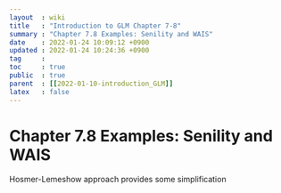 ```yaml
---
layout  : wiki
title   : "Introduction to GLM Chapter 7-8"
summary : "Chapter 7.8 Examples: Senility and WAIS"
date    : 2022-01-24 10:09:12 +0900
updated : 2022-01-24 10:24:36 +0900
tag     : 
toc     : true
public  : true
parent  : [[2022-01-10-introduction_GLM]]
latex   : false
---
```


# Chapter 7.8 Examples: Senility and WAIS

Hosmer-Lemeshow approach provides some simplification

